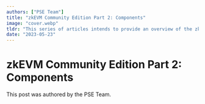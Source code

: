```yaml
---
authors: ["PSE Team"]
title: "zkEVM Community Edition Part 2: Components"
image: "cover.webp"
tldr: "This series of articles intends to provide an overview of the zkEVM Community Edition in a way that is broadly accessible. Part 2 is a summary of the common components used in most zkEVMs."
date: "2023-05-23"
---
```


# zkEVM Community Edition Part 2: Components

This post was authored by the PSE Team.
